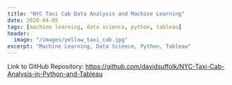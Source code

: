 ```yaml
---
title: "NYC Taxi Cab Data Analysis and Machine Learning"
date: 2020-04-05
tags: [machine learning, data science, python, tableau]
header:
  image: "/images/yellow_taxi_cab.jpg"
excerpt: "Machine Learning, Data Science, Python, Tableau"
---
```

Link to GitHub Repository: 
https://github.com/davidsuffolk/NYC-Taxi-Cab-Analysis-in-Python-and-Tableau
